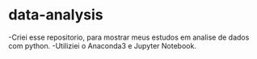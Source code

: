 # data-analysis

-Criei esse repositorio, para mostrar meus estudos em analise de dados com python.
-Utiliziei o Anaconda3 e Jupyter Notebook.
